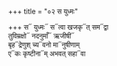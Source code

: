 +++
title = "०२ स युध्मः"

+++
स᳓ युध्मः᳓ स᳓त्वा खजकृ᳓त् सम᳓द्वा  
तुविम्रक्षो᳓ नदनुमाँ᳓ ऋजीषी᳓  
बृह᳓द्रेणुश् च्य᳓वनो मा᳓नुषीणाम्  
ए᳓कः कृष्टीना᳓म् अभवत् सहा᳓वा